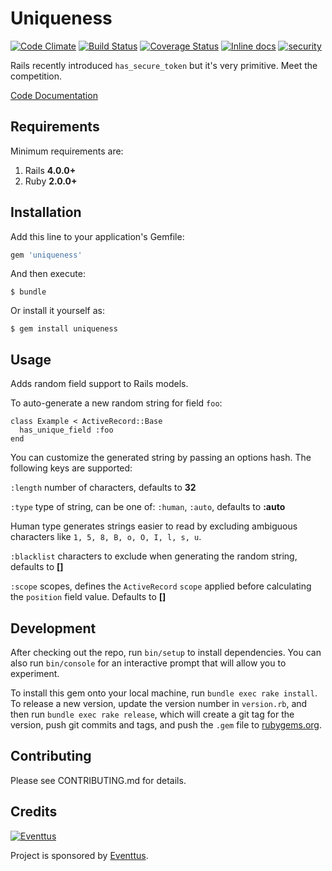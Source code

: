 # Uniqueness

[![Code Climate](https://codeclimate.com/github/eventtus/uniqueness/badges/gpa.svg)](https://codeclimate.com/github/eventtus/uniqueness)
[![Build Status](https://travis-ci.org/eventtus/uniqueness.svg?branch=master)](https://travis-ci.org/eventtus/uniqueness)
[![Coverage Status](https://coveralls.io/repos/github/eventtus/uniqueness/badge.svg?branch=master)](https://coveralls.io/github/eventtus/uniqueness?branch=master)
[![Inline docs](http://inch-ci.org/github/eventtus/uniqueness.svg?branch=master)](http://inch-ci.org/github/eventtus/uniqueness)
[![security](https://hakiri.io/github/eventtus/uniqueness/master.svg)](https://hakiri.io/github/eventtus/uniqueness/master)

Rails recently introduced `has_secure_token` but it's very primitive.
Meet the competition.

[Code Documentation](http://www.rubydoc.info/github/eventtus/uniqueness)

## Requirements

Minimum requirements are:

1. Rails __4.0.0+__
2. Ruby __2.0.0+__

## Installation

Add this line to your application's Gemfile:

```ruby
gem 'uniqueness'
```

And then execute:

    $ bundle

Or install it yourself as:

    $ gem install uniqueness

## Usage

Adds random field support to Rails models.

To auto-generate a new random string for field `foo`:

    class Example < ActiveRecord::Base
      has_unique_field :foo
    end

You can customize the generated string by
passing an options hash. The following keys are supported:

`:length` number of characters, defaults to __32__

`:type` type of string, can be one of: `:human`, `:auto`, defaults to __:auto__

Human type generates strings easier to read by excluding ambiguous characters like `1, 5, 8, B, o, O, I, l, s, u`.

`:blacklist` characters to exclude when generating the random string, defaults to __[]__

`:scope` scopes, defines the `ActiveRecord` `scope` applied before calculating the `position` field value. Defaults to __[]__

## Development

After checking out the repo, run `bin/setup` to install dependencies. You can also run `bin/console` for an interactive prompt that will allow you to experiment.

To install this gem onto your local machine, run `bundle exec rake install`. To release a new version, update the version number in `version.rb`, and then run `bundle exec rake release`, which will create a git tag for the version, push git commits and tags, and push the `.gem` file to [rubygems.org](https://rubygems.org).

## Contributing

Please see CONTRIBUTING.md for details.

## Credits

[![Eventtus](http://assets.eventtus.com/logos/eventtus/standard.png)](http://code.eventtus.com)

Project is sponsored by [Eventtus](http://eventtus.com).
